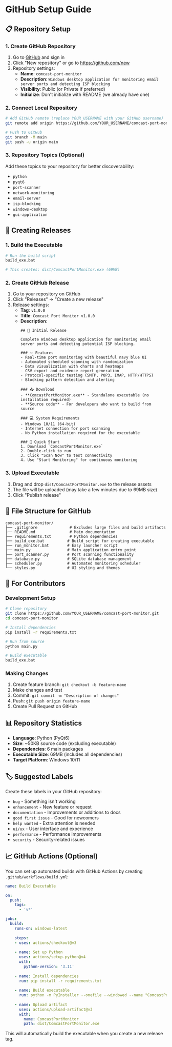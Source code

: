 # GitHub Setup Guide

## 📋 Repository Setup

### 1. Create GitHub Repository
1. Go to [GitHub](https://github.com) and sign in
2. Click "New repository" or go to https://github.com/new
3. Repository settings:
   - **Name**: `comcast-port-monitor`
   - **Description**: `Windows desktop application for monitoring email server ports and detecting ISP blocking`
   - **Visibility**: Public (or Private if preferred)
   - **Initialize**: Don't initialize with README (we already have one)

### 2. Connect Local Repository
```bash
# Add GitHub remote (replace YOUR_USERNAME with your GitHub username)
git remote add origin https://github.com/YOUR_USERNAME/comcast-port-monitor.git

# Push to GitHub
git branch -M main
git push -u origin main
```

### 3. Repository Topics (Optional)
Add these topics to your repository for better discoverability:
- `python`
- `pyqt6`
- `port-scanner`
- `network-monitoring`
- `email-server`
- `isp-blocking`
- `windows-desktop`
- `gui-application`

## 🚀 Creating Releases

### 1. Build the Executable
```bash
# Run the build script
build_exe.bat

# This creates: dist/ComcastPortMonitor.exe (69MB)
```

### 2. Create GitHub Release
1. Go to your repository on GitHub
2. Click "Releases" → "Create a new release"
3. Release settings:
   - **Tag**: `v1.0.0`
   - **Title**: `Comcast Port Monitor v1.0.0`
   - **Description**:
     ```
     ## 🎉 Initial Release
     
     Complete Windows desktop application for monitoring email server ports and detecting potential ISP blocking.
     
     ### ✨ Features
     - Real-time port monitoring with beautiful navy blue UI
     - Automated scheduled scanning with randomization
     - Data visualization with charts and heatmaps
     - CSV export and evidence report generation
     - Protocol-specific testing (SMTP, POP3, IMAP, HTTP/HTTPS)
     - Blocking pattern detection and alerting
     
     ### 📥 Download
     - **ComcastPortMonitor.exe** - Standalone executable (no installation required)
     - **Source code** - For developers who want to build from source
     
     ### 💻 System Requirements
     - Windows 10/11 (64-bit)
     - Internet connection for port scanning
     - No Python installation required for the executable
     
     ### 🚀 Quick Start
     1. Download `ComcastPortMonitor.exe`
     2. Double-click to run
     3. Click "Scan Now" to test connectivity
     4. Use "Start Monitoring" for continuous monitoring
     ```

### 3. Upload Executable
1. Drag and drop `dist/ComcastPortMonitor.exe` to the release assets
2. The file will be uploaded (may take a few minutes due to 69MB size)
3. Click "Publish release"

## 📁 File Structure for GitHub

```
comcast-port-monitor/
├── .gitignore              # Excludes large files and build artifacts
├── README.md               # Main documentation
├── requirements.txt        # Python dependencies
├── build_exe.bat          # Build script for creating executable
├── run_monitor.bat        # Easy launcher script
├── main.py                # Main application entry point
├── port_scanner.py        # Port scanning functionality
├── database.py            # SQLite database management
├── scheduler.py           # Automated monitoring scheduler
└── styles.py              # UI styling and themes
```

## 🔧 For Contributors

### Development Setup
```bash
# Clone repository
git clone https://github.com/YOUR_USERNAME/comcast-port-monitor.git
cd comcast-port-monitor

# Install dependencies
pip install -r requirements.txt

# Run from source
python main.py

# Build executable
build_exe.bat
```

### Making Changes
1. Create feature branch: `git checkout -b feature-name`
2. Make changes and test
3. Commit: `git commit -m "Description of changes"`
4. Push: `git push origin feature-name`
5. Create Pull Request on GitHub

## 📊 Repository Statistics

- **Language**: Python (PyQt6)
- **Size**: ~50KB source code (excluding executable)
- **Dependencies**: 6 main packages
- **Executable Size**: 69MB (includes all dependencies)
- **Target Platform**: Windows 10/11

## 🏷️ Suggested Labels

Create these labels in your GitHub repository:
- `bug` - Something isn't working
- `enhancement` - New feature or request
- `documentation` - Improvements or additions to docs
- `good first issue` - Good for newcomers
- `help wanted` - Extra attention is needed
- `ui/ux` - User interface and experience
- `performance` - Performance improvements
- `security` - Security-related issues

## 📈 GitHub Actions (Optional)

You can set up automated builds with GitHub Actions by creating `.github/workflows/build.yml`:

```yaml
name: Build Executable

on:
  push:
    tags:
      - 'v*'

jobs:
  build:
    runs-on: windows-latest
    
    steps:
    - uses: actions/checkout@v3
    
    - name: Set up Python
      uses: actions/setup-python@v4
      with:
        python-version: '3.11'
    
    - name: Install dependencies
      run: pip install -r requirements.txt
    
    - name: Build executable
      run: python -m PyInstaller --onefile --windowed --name "ComcastPortMonitor" main.py
    
    - name: Upload artifact
      uses: actions/upload-artifact@v3
      with:
        name: ComcastPortMonitor
        path: dist/ComcastPortMonitor.exe
```

This will automatically build the executable when you create a new release tag. 